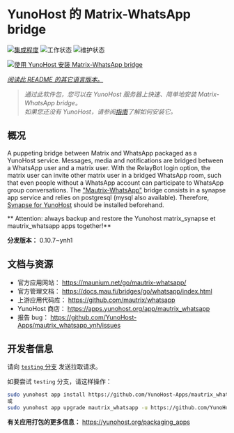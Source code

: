 <!--
注意：此 README 由 <https://github.com/YunoHost/apps/tree/master/tools/readme_generator> 自动生成
请勿手动编辑。
-->

# YunoHost 的 Matrix-WhatsApp bridge

[![集成程度](https://dash.yunohost.org/integration/mautrix_whatsapp.svg)](https://dash.yunohost.org/appci/app/mautrix_whatsapp) ![工作状态](https://ci-apps.yunohost.org/ci/badges/mautrix_whatsapp.status.svg) ![维护状态](https://ci-apps.yunohost.org/ci/badges/mautrix_whatsapp.maintain.svg)

[![使用 YunoHost 安装 Matrix-WhatsApp bridge](https://install-app.yunohost.org/install-with-yunohost.svg)](https://install-app.yunohost.org/?app=mautrix_whatsapp)

*[阅读此 README 的其它语言版本。](./ALL_README.md)*

> *通过此软件包，您可以在 YunoHost 服务器上快速、简单地安装 Matrix-WhatsApp bridge。*  
> *如果您还没有 YunoHost，请参阅[指南](https://yunohost.org/install)了解如何安装它。*

## 概况

A puppeting bridge between Matrix and WhatsApp packaged as a YunoHost service.
Messages, media and notifications are bridged between a WhatsApp user and a matrix user.
With the RelayBot login option, the matrix user can invite other matrix user in a bridged WhatsApp room, such that even people without a WhatsApp account can participate to WhatsApp group conversations.
The ["Mautrix-WhatsApp"](https://docs.mau.fi/bridges/go/whatsapp/index.html) bridge consists in a synapse app service and relies on postgresql (mysql also available).
Therefore, [Synapse for YunoHost](https://github.com/YunoHost-Apps/synapse_ynh) should be installed beforehand.

** Attention: always backup and restore the Yunohost matrix_synapse et mautrix_whatsapp apps together!**


**分发版本：** 0.10.7~ynh1
## 文档与资源

- 官方应用网站： <https://maunium.net/go/mautrix-whatsapp/>
- 官方管理文档： <https://docs.mau.fi/bridges/go/whatsapp/index.html>
- 上游应用代码库： <https://github.com/mautrix/whatsapp>
- YunoHost 商店： <https://apps.yunohost.org/app/mautrix_whatsapp>
- 报告 bug： <https://github.com/YunoHost-Apps/mautrix_whatsapp_ynh/issues>

## 开发者信息

请向 [`testing` 分支](https://github.com/YunoHost-Apps/mautrix_whatsapp_ynh/tree/testing) 发送拉取请求。

如要尝试 `testing` 分支，请这样操作：

```bash
sudo yunohost app install https://github.com/YunoHost-Apps/mautrix_whatsapp_ynh/tree/testing --debug
或
sudo yunohost app upgrade mautrix_whatsapp -u https://github.com/YunoHost-Apps/mautrix_whatsapp_ynh/tree/testing --debug
```

**有关应用打包的更多信息：** <https://yunohost.org/packaging_apps>
